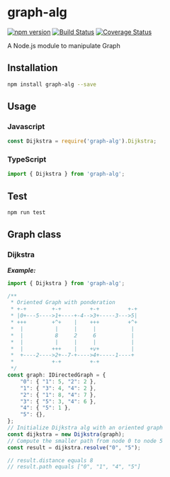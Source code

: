 # graph-alg
[![npm version](https://badge.fury.io/js/graph-alg.svg)](https://badge.fury.io/js/graph-alg) [![Build Status](https://travis-ci.org/MS-elug/graph-alg.svg?branch=master)](https://travis-ci.org/MS-elug/graph-alg) [![Coverage Status](https://coveralls.io/repos/github/MS-elug/graph-alg/badge.svg?branch=master)](https://coveralls.io/github/MS-elug/graph-alg?branch=master)

A Node.js module to manipulate Graph
## Installation
```sh
npm install graph-alg --save
```
## Usage
### Javascript
```javascript
const Dijkstra = require('graph-alg').Dijkstra;
```

### TypeScript
```typescript
import { Dijkstra } from 'graph-alg';
```

## Test
```sh
npm run test
```

## Graph class


### Dijkstra

***Example:***

```typescript
import { Dijkstra } from 'graph-alg';

/**
 * Oriented Graph with ponderation
 * +-+        +-+         +-+         +-+
 * |0+---5---->1+----+-4-->3+-----3--->5|
 * +++        +^+    |    +++         +^+
 *  |          |     |     |           |
 *  |          8     2     6           |
 *  |          |     |     |           |
 *  |         +++    |    +v+          |
 *  +----2---->2+--7-+---->4+-----1----+
 *            +-+         +-+
 */
const graph: IDirectedGraph = {
    "0": { "1": 5, "2": 2 },
    "1": { "3": 4, "4": 2 },
    "2": { "1": 8, "4": 7 },
    "3": { "5": 3, "4": 6 },
    "4": { "5": 1 },
    "5": {},
};
// Initialize Dijkstra alg with an oriented graph
const dijkstra = new Dijkstra(graph);
// Compute the smaller path from node 0 to node 5
const result = dijkstra.resolve("0", "5");

// result.distance equals 8
// result.path equals ["0", "1", "4", "5"]

```
